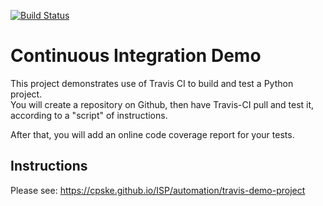 [![Build Status](https://travis-ci.com/your_acctid/demo-pyci.svg?branch=master)](https://travis-ci.com/your_acctid/demo-pyci)

Continuous Integration Demo
============================

This project demonstrates use of Travis CI to build and test a Python project.  
You will create a repository on Github, then have Travis-CI pull and test it,
according to a "script" of instructions.

After that, you will add an online code coverage report for your tests.

## Instructions

Please see: https://cpske.github.io/ISP/automation/travis-demo-project

